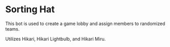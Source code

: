 # Sorting Hat
This bot is used to create a game lobby and assign members to randomized teams.

Utilizes Hikari, Hikari Lightbulb, and Hikari Miru.